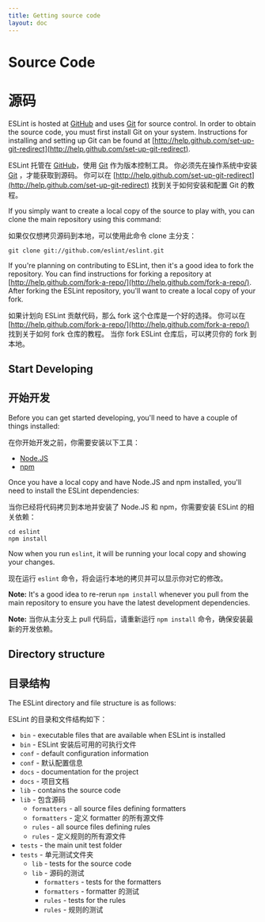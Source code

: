 ```yaml
---
title: Getting source code
layout: doc
---
```


# Source Code
# 源码

ESLint is hosted at [GitHub](http://www.github.com) and uses [Git](http://git-scm.com/) for source control. In order to obtain the source code, you must first install Git on your system. Instructions for installing and setting up Git can be found at [http://help.github.com/set-up-git-redirect](http://help.github.com/set-up-git-redirect).

ESLint 托管在 [GitHub](http://www.github.com)，使用 [Git](http://git-scm.com/) 作为版本控制工具。
你必须先在操作系统中安装 [Git](http://git-scm.com/) ，才能获取到源码。
你可以在 [http://help.github.com/set-up-git-redirect](http://help.github.com/set-up-git-redirect) 找到关于如何安装和配置 Git 的教程。

If you simply want to create a local copy of the source to play with, you can clone the main repository using this command:

如果仅仅想拷贝源码到本地，可以使用此命令 clone 主分支：

    git clone git://github.com/eslint/eslint.git

If you're planning on contributing to ESLint, then it's a good idea to fork the repository. You can find instructions for forking a repository at [http://help.github.com/fork-a-repo/](http://help.github.com/fork-a-repo/). After forking the ESLint repository, you'll want to create a local copy of your fork.

如果计划向 ESLint 贡献代码，那么 fork 这个仓库是一个好的选择。
你可以在 [http://help.github.com/fork-a-repo/](http://help.github.com/fork-a-repo/) 找到关于如何 fork 仓库的教程。
当你 fork ESLint 仓库后，可以拷贝你的 fork 到本地。

## Start Developing

## 开始开发

Before you can get started developing, you'll need to have a couple of things installed:

在你开始开发之前，你需要安装以下工具：

* [Node.JS](http://nodejs.org)
* [npm](http://npmjs.org)

Once you have a local copy and have Node.JS and npm installed, you'll need to install the ESLint dependencies:

当你已经将代码拷贝到本地并安装了 Node.JS 和 npm，你需要安装 ESLint 的相关依赖：

    cd eslint
    npm install

Now when you run `eslint`, it will be running your local copy and showing your changes.

现在运行 `eslint` 命令，将会运行本地的拷贝并可以显示你对它的修改。

**Note:** It's a good idea to re-rerun `npm install` whenever you pull from the main repository to ensure you have the latest development dependencies.

**Note:** 当你从主分支上 pull 代码后，请重新运行 `npm install` 命令，确保安装最新的开发依赖。

## Directory structure

## 目录结构

The ESLint directory and file structure is as follows:

ESLint 的目录和文件结构如下：

* `bin` - executable files that are available when ESLint is installed
* `bin` - ESLint 安装后可用的可执行文件
* `conf` - default configuration information
* `conf` - 默认配置信息
* `docs` - documentation for the project
* `docs` - 项目文档
* `lib` - contains the source code
* `lib` - 包含源码
    * `formatters` - all source files defining formatters
    * `formatters` - 定义 formatter 的所有源文件
    * `rules` - all source files defining rules
    * `rules` - 定义规则的所有源文件
* `tests` - the main unit test folder
* `tests` - 单元测试文件夹
    * `lib` - tests for the source code
    * `lib` - 源码的测试
        * `formatters` - tests for the formatters
        * `formatters` - formatter 的测试
        * `rules` - tests for the rules
        * `rules` - 规则的测试
